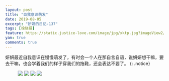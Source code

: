 ```yaml
---
layout: post
title: "自我意识萌发"
date: 2019-08-05
excerpt: "妍妍的日记-137"
tags: [徐晓妍]
feature: https://static.justice-love.com/image/jpg/xktp.jpg?imageView2/1/w/1200/h/500
yan: true
comments: true
---
```

妍妍最近自我意识在慢慢萌发了，有时会一个人在那自言自语，说妍妍想干嘛，要去干嘛，也会学着我们的样子穿我们的拖鞋，还会表达不要了。
{: .notice}
<figure>
    <img src="{{ site.staticUrl }}/yanyan/image/ziwoyishi1.jpg?imageMogr2/auto-orient" />
    <img src="{{ site.staticUrl }}/yanyan/image/ziwoyishi2.jpg?imageMogr2/auto-orient" />
    <img src="{{ site.staticUrl }}/yanyan/image/ziwoyishi3.jpg?imageMogr2/auto-orient" />
    <img src="{{ site.staticUrl }}/yanyan/image/ziwoyishi4.jpg?imageMogr2/auto-orient" />
</figure>
